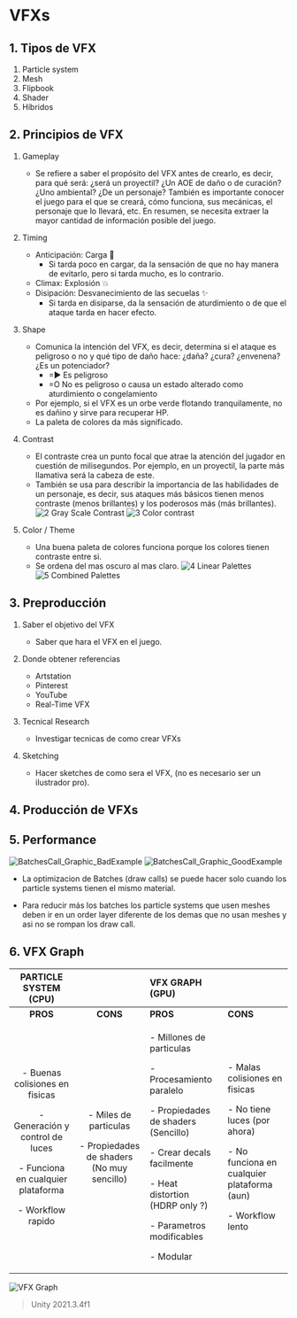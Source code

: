 # VFXs

## 1. Tipos de VFX

1. Particle system
2. Mesh
3. Flipbook
4. Shader
5. Híbridos

## 2. Principios de VFX

1. Gameplay
   - Se refiere a saber el propósito del VFX antes de crearlo, es decir, para qué será: ¿será un proyectil? ¿Un AOE de daño o de curación? ¿Uno ambiental? ¿De un personaje? También es importante conocer el juego para el que se creará, cómo funciona, sus mecánicas, el personaje que lo llevará, etc. En resumen, se necesita extraer la mayor cantidad de información posible del juego.

2. Timing
   - Anticipación: Carga 🔄
     - Si tarda poco en cargar, da la sensación de que no hay manera de evitarlo, pero si tarda mucho, es lo contrario.
   - Climax: Explosión 💥
   - Disipación: Desvanecimiento de las secuelas ✨
     - Si tarda en disiparse, da la sensación de aturdimiento o de que el ataque tarda en hacer efecto.

3. Shape
   - Comunica la intención del VFX, es decir, determina si el ataque es peligroso o no y qué tipo de daño hace: ¿daña? ¿cura? ¿envenena? ¿Es un potenciador?
     - =▶ Es peligroso
     - =O No es peligroso o causa un estado alterado como aturdimiento o congelamiento
   - Por ejemplo, si el VFX es un orbe verde flotando tranquilamente, no es dañino y sirve para recuperar HP.
   - La paleta de colores da más significado.

4. Contrast
   - El contraste crea un punto focal que atrae la atención del jugador en cuestión de milisegundos. Por ejemplo, en un proyectil, la parte más llamativa será la cabeza de este.
   - También se usa para describir la importancia de las habilidades de un personaje, es decir, sus ataques más básicos tienen menos contraste (menos brillantes) y los poderosos más (más brillantes).
![2 Gray Scale Contrast](https://github.com/bryantchacon/vfx/assets/36392260/5df6b3c2-13ea-4806-89ee-132875257d06)
![3 Color contrast](https://github.com/bryantchacon/vfx/assets/36392260/1c030522-c350-4c9f-9ce7-490506cdab07)

5. Color / Theme
   - Una buena paleta de colores funciona porque los colores tienen contraste entre si.
   - Se ordena del mas oscuro al mas claro.
![4 Linear Palettes](https://github.com/bryantchacon/vfx/assets/36392260/d2a8ec42-8696-47ae-a498-33fe6f77bcc1)
![5 Combined Palettes](https://github.com/bryantchacon/vfx/assets/36392260/cb28681d-0960-4aff-834c-c03113501a8d)

## 3. Preproducción
1. Saber el objetivo del VFX
   - Saber que hara el VFX en el juego.

2. Donde obtener referencias
   - Artstation
   - Pinterest
   - YouTube
   - Real-Time VFX

3. Tecnical Research
   - Investigar tecnicas de como crear VFXs

4. Sketching
   - Hacer sketches de como sera el VFX, (no es necesario ser un ilustrador pro).


## 4. Producción de VFXs


## 5. Performance
![BatchesCall_Graphic_BadExample](https://github.com/bryantchacon/vfx/assets/36392260/29ef947b-9cac-4c67-b233-9bf5aeb9717d)
![BatchesCall_Graphic_GoodExample](https://github.com/bryantchacon/vfx/assets/36392260/a42f330f-3def-4256-915f-f64a29825860)

   - La optimizacion de Batches (draw calls) se puede hacer solo cuando los particle systems tienen el mismo material.

   - Para reducir más los batches los particle systems que usen meshes deben ir en un order layer diferente de los demas que no usan meshes y asi no se rompan los draw call.


## 6. VFX Graph
|**PARTICLE SYSTEM (CPU)**||**VFX GRAPH (GPU)**||
| :-: | :-: | :- | :- |
|**PROS**|**CONS**|**PROS**|**CONS**|
|<p>- Buenas colisiones en fisicas</p><p></p><p>- Generación y control de luces</p><p></p><p>- Funciona en cualquier plataforma</p><p></p><p>- Workflow rapido</p>|<p>- Miles de particulas</p><p></p><p>- Propiedades de shaders (No muy sencillo)</p>|<p>- Millones de particulas</p><p></p><p>- Procesamiento paralelo</p><p></p><p>- Propiedades de shaders (Sencillo)</p><p></p><p>- Crear decals facilmente</p><p></p><p>- Heat distortion (HDRP only ?)</p><p></p><p>- Parametros modificables</p><p></p><p>- Modular</p>|<p>- Malas colisiones en fisicas</p><p></p><p>- No tiene luces (por ahora)</p><p></p><p>- No funciona en cualquier plataforma (aun)</p><p></p><p>- Workflow lento</p>|

![VFX Graph](https://github.com/bryantchacon/vfx/assets/36392260/4cb52df7-8adc-4f06-8f7b-fe0f02075f58)


> Unity 2021.3.4f1
